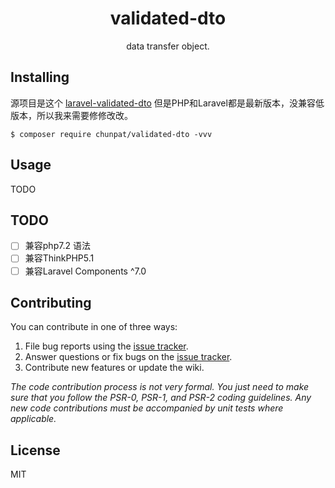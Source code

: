 <h1 align="center"> validated-dto </h1>

<p align="center"> data transfer object.</p>


## Installing

源项目是这个
[laravel-validated-dto](https://github.com/WendellAdriel/laravel-validated-dto)
但是PHP和Laravel都是最新版本，没兼容低版本，所以我来需要修修改改。


```shell
$ composer require chunpat/validated-dto -vvv
```

## Usage

TODO

## TODO

- [ ] 兼容php7.2 语法
- [ ] 兼容ThinkPHP5.1
- [ ] 兼容Laravel Components ^7.0

## Contributing

You can contribute in one of three ways:

1. File bug reports using the [issue tracker](https://github.com/chunpat/validated-dto/issues).
2. Answer questions or fix bugs on the [issue tracker](https://github.com/chunpat/validated-dto/issues).
3. Contribute new features or update the wiki.

_The code contribution process is not very formal. You just need to make sure that you follow the PSR-0, PSR-1, and PSR-2 coding guidelines. Any new code contributions must be accompanied by unit tests where applicable._

## License

MIT